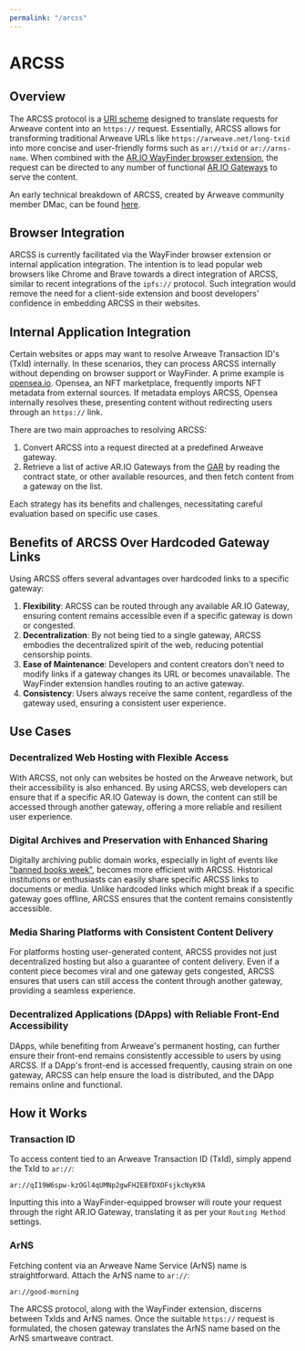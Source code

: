 ```yaml
---
permalink: "/arcss"
---
```


# ARCSS

## Overview

The ARCSS protocol is a [URI scheme](https://wikipedia.org/wiki/Uniform_Resource_Identifier) designed to translate requests for Arweave content into an `https://` request. Essentially, ARCSS allows for transforming traditional Arweave URLs like `https://arweave.net/long-txid` into more concise and user-friendly forms such as `ar://txid` or `ar://arns-name`. When combined with the [AR.IO WayFinder browser extension](https://chrome.google.com/webstore/detail/ario-WayFinder/hnhmeknhajanolcoihhkkaaimapnmgil), the request can be directed to any number of functional [AR.IO Gateways](./gateways/) to serve the content.



An early technical breakdown of ARCSS, created by Arweave community member DMac, can be found [here](https://hackmd.io/@DMac/r1iyjzxPs).



## Browser Integration

ARCSS is currently facilitated via the WayFinder browser extension or internal application integration. The intention is to lead popular web browsers like Chrome and Brave towards a direct integration of ARCSS, similar to recent integrations of the `ipfs://` protocol. Such integration would remove the need for a client-side extension and boost developers' confidence in embedding ARCSS in their websites.

## Internal Application Integration

Certain websites or apps may want to resolve Arweave Transaction ID's (TxId) internally. In these scenarios, they can process ARCSS internally without depending on browser support or WayFinder. A prime example is [opensea.io](https://opensea.io). Opensea, an NFT marketplace, frequently imports NFT metadata from external sources. If metadata employs ARCSS, Opensea internally resolves these, presenting content without redirecting users through an `https://` link.

There are two main approaches to resolving ARCSS:

1. Convert ARCSS into a request directed at a predefined Arweave gateway.
2. Retrieve a list of active AR.IO Gateways from the [GAR](./gateway-network.md#gateway-address-registry-gar) by reading the contract state, or other available resources, and then fetch content from a gateway on the list.

Each strategy has its benefits and challenges, necessitating careful evaluation based on specific use cases.

## Benefits of ARCSS Over Hardcoded Gateway Links

Using ARCSS offers several advantages over hardcoded links to a specific gateway:

1. **Flexibility**: ARCSS can be routed through any available AR.IO Gateway, ensuring content remains accessible even if a specific gateway is down or congested.
2. **Decentralization**: By not being tied to a single gateway, ARCSS embodies the decentralized spirit of the web, reducing potential censorship points.
3. **Ease of Maintenance**: Developers and content creators don't need to modify links if a gateway changes its URL or becomes unavailable. The WayFinder extension handles routing to an active gateway.
4. **Consistency**: Users always receive the same content, regardless of the gateway used, ensuring a consistent user experience.

## Use Cases

### Decentralized Web Hosting with Flexible Access

With ARCSS, not only can websites be hosted on the Arweave network, but their accessibility is also enhanced. By using ARCSS, web developers can ensure that if a specific AR.IO Gateway is down, the content can still be accessed through another gateway, offering a more reliable and resilient user experience.


### Digital Archives and Preservation with Enhanced Sharing

Digitally archiving public domain works, especially in light of events like ["banned books week"](https://www.youtube.com/watch?v=eMSCHXklULQ), becomes more efficient with ARCSS. Historical institutions or enthusiasts can easily share specific ARCSS links to documents or media. Unlike hardcoded links which might break if a specific gateway goes offline, ARCSS ensures that the content remains consistently accessible.

### Media Sharing Platforms with Consistent Content Delivery

For platforms hosting user-generated content, ARCSS provides not just decentralized hosting but also a guarantee of content delivery. Even if a content piece becomes viral and one gateway gets congested, ARCSS ensures that users can still access the content through another gateway, providing a seamless experience.

### Decentralized Applications (DApps) with Reliable Front-End Accessibility

DApps, while benefiting from Arweave's permanent hosting, can further ensure their front-end remains consistently accessible to users by using ARCSS. If a DApp's front-end is accessed frequently, causing strain on one gateway, ARCSS can help ensure the load is distributed, and the DApp remains online and functional.


## How it Works

### Transaction ID

To access content tied to an Arweave Transaction ID (TxId), simply append the TxId to `ar://`:

```
ar://qI19W6spw-kzOGl4qUMNp2gwFH2EBfDXOFsjkcNyK9A
```


Inputting this into a WayFinder-equipped browser will route your request through the right AR.IO Gateway, translating it as per your `Routing Method` settings.

### ArNS

Fetching content via an Arweave Name Service (ArNS) name is straightforward. Attach the ArNS name to `ar://`:

```
ar://good-morning
```


The ARCSS protocol, along with the WayFinder extension, discerns between TxIds and ArNS names. Once the suitable `https://` request is formulated, the chosen gateway translates the ArNS name based on the ArNS smartweave contract.

